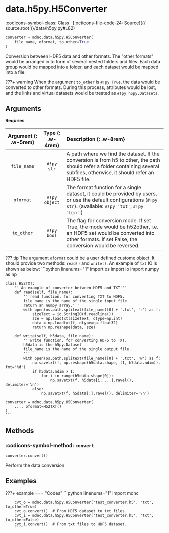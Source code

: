 # data.h5py.H5Converter

:codicons-symbol-class: Class · [:octicons-file-code-24: Source]({{ source.root }}/data/h5py.py#L82)

```python
converter = mdnc.data.h5py.H5Converter(
    file_name, oformat, to_other=True
)
```

Conversion between HDF5 data and other formats. The "other formats" would be arranged in to form of several nested folders and files. Each data group would be mapped into a folder, and each dataset would be mapped into a file.

???+ warning
    When the argument `to_other` is `#!py True`, the data would be converted to other formats. During this process, attributes would be lost, and the links and virtual datasets would be treated as `#!py h5py.Datasets`.

## Arguments

**Requries**

| Argument {: .w-5rem} | Type {: .w-4rem} | Description {: .w-8rem} |
| :------: | :-----: | :---------- |
| `file_name` | `#!py str` | A path where we find the dataset. If the conversion is from h5 to other, the path should refer a folder containing several subfiles, otherwise, it should refer an HDF5 file. |
| `oformat` | `#!py object` | The format function for a single dataset, it could be provided by users, or use the default configurations (`#!py str`). (avaliable: `#!py 'txt'`, `#!py 'bin'`.) |
| `to_other` | `#!py bool` | The flag for conversion mode. If set True, the mode would be h52other, i.e. an HDF5 set would be converted into other formats. If set False, the conversion would be reversed. |

??? tip
    The argument `oformat` could be a user defined custome object. It should provide two methods: `read()` and `write()`. An example of `txt` IO is shown as below:
    ```python linenums="1"
    import os
    import io
    import numpy as np

    class H52TXT:
        '''An example of converter between HDF5 and TXT'''
        def read(self, file_name):
            '''read function, for converting TXT to HDF5.
            file_name is the name of the single input file
            return an numpy array.'''
            with open(os.path.splitext(file_name)[0] + '.txt', 'r') as f:
                sizeText = io.StringIO(f.readline())
                sze = np.loadtxt(sizeText, dtype=np.int)
                data = np.loadtxt(f, dtype=np.float32)
                return np.reshape(data, sze)

        def write(self, h5data, file_name):
            '''write function, for converting HDF5 to TXT.
            h5data is the h5py.Dataset
            file_name is the name of the single output file.
            '''
            with open(os.path.splitext(file_name)[0] + '.txt', 'w') as f:
                np.savetxt(f, np.reshape(h5data.shape, (1, h5data.ndim)), fmt='%d')
                if h5data.ndim > 1:
                    for i in range(h5data.shape[0]):
                        np.savetxt(f, h5data[i, ...].ravel(), delimiter='\n')
                else:
                    np.savetxt(f, h5data[:].ravel(), delimiter='\n')

    converter = mdnc.data.h5py.H5Converter(
        ..., oformat=H52TXT()
    )
    ```

## Methods

### :codicons-symbol-method: `convert`

```python
converter.convert()
```

Perform the data conversion.

## Examples

???+ example
    === "Codes"
        ```python linenums="1"
        import mdnc

        cvt_o = mdnc.data.h5py.H5Converter('test_converter.h5', 'txt', to_other=True)
        cvt_o.convert()  # From HDF5 dataset to txt files.
        cvt_i = mdnc.data.h5py.H5Converter('test_converter.h5', 'txt', to_other=False)
        cvt_i.convert()  # From txt files to HDF5 dataset.
        ```
